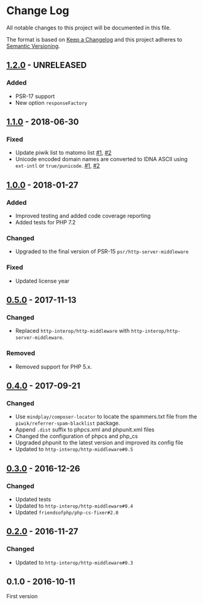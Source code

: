 # Change Log

All notable changes to this project will be documented in this file.

The format is based on [Keep a Changelog](http://keepachangelog.com/) 
and this project adheres to [Semantic Versioning](http://semver.org/).

## [1.2.0] - UNRELEASED

### Added

- PSR-17 support
- New option `responseFactory`

## [1.1.0] - 2018-06-30

### Fixed

- Update piwik list to matomo list [#1], [#2]
- Unicode encoded domain names are converted to IDNA ASCII using `ext-intl` or `true/punicode`. [#1], [#2]

## [1.0.0] - 2018-01-27

### Added

- Improved testing and added code coverage reporting
- Added tests for PHP 7.2

### Changed

- Upgraded to the final version of PSR-15 `psr/http-server-middleware`

### Fixed

- Updated license year

## [0.5.0] - 2017-11-13

### Changed

- Replaced `http-interop/http-middleware` with  `http-interop/http-server-middleware`.

### Removed

- Removed support for PHP 5.x.

## [0.4.0] - 2017-09-21

### Changed

- Use `mindplay/composer-locator` to locate the spammers.txt file from the `piwik/referrer-spam-blacklist` package.
- Append `.dist` suffix to phpcs.xml and phpunit.xml files
- Changed the configuration of phpcs and php_cs
- Upgraded phpunit to the latest version and improved its config file
- Updated to `http-interop/http-middleware#0.5`

## [0.3.0] - 2016-12-26

### Changed

- Updated tests
- Updated to `http-interop/http-middleware#0.4`
- Updated `friendsofphp/php-cs-fixer#2.0`

## [0.2.0] - 2016-11-27

### Changed

- Updated to `http-interop/http-middleware#0.3`

## 0.1.0 - 2016-10-11

First version

[#1]: https://github.com/middlewares/referrer-spam/issues/1
[#2]: https://github.com/middlewares/referrer-spam/issues/2

[1.2.0]: https://github.com/middlewares/referrer-spam/compare/v1.1.0...HEAD
[1.1.0]: https://github.com/middlewares/referrer-spam/compare/v1.0.0...v1.1.0
[1.0.0]: https://github.com/middlewares/referrer-spam/compare/v0.5.0...v1.0.0
[0.5.0]: https://github.com/middlewares/referrer-spam/compare/v0.4.0...v0.5.0
[0.4.0]: https://github.com/middlewares/referrer-spam/compare/v0.3.0...v0.4.0
[0.3.0]: https://github.com/middlewares/referrer-spam/compare/v0.2.0...v0.3.0
[0.2.0]: https://github.com/middlewares/referrer-spam/compare/v0.1.0...v0.2.0

